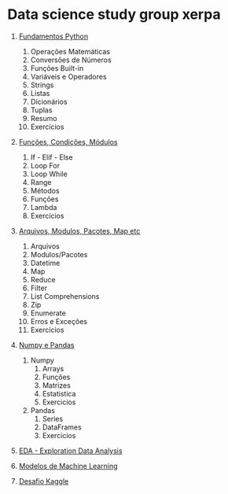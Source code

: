 # Data science study group xerpa

1. [Fundamentos Python](/class1)
    1. Operações Matemáticas
    2. Conversões de Números
    3. Funções Built-in
    4. Variáveis e Operadores
    5. Strings
    6. Listas
    7. Dicionários
    8. Tuplas
    9. Resumo
    10. Exercícios

2. [Funções, Condições, Módulos](/class2)
    1. If - Elif - Else
    2. Loop For
    3. Loop While
    4. Range
    5. Métodos
    6. Funções
    7. Lambda
    8. Exercícios

3. [Arquivos, Modulos, Pacotes, Map etc](/class3)
    1. Arquivos
    2. Modulos/Pacotes
    3. Datetime
    4. Map
    5. Reduce
    6. Filter
    7. List Comprehensions
    8. Zip
    9. Enumerate
    10. Erros e Exceções
    11. Exercícios

4. [Numpy e Pandas](/class4)
    1. Numpy
        1. Arrays
        2. Funções
        3. Matrizes
        4. Estatistica
        5. Exercicios
    2. Pandas
        1. Series
        2. DataFrames
        3. Exercicios

5. [EDA - Exploration Data Analysis]()

6. [Modelos de Machine Learning]()

7. [Desafio Kaggle]()